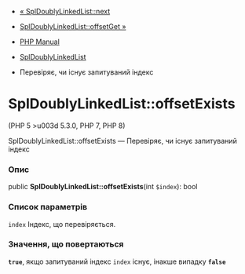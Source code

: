 - [« SplDoublyLinkedList::next](spldoublylinkedlist.next.md)
- [SplDoublyLinkedList::offsetGet
»](spldoublylinkedlist.offsetget.md)

- [PHP Manual](index.md)
- [SplDoublyLinkedList](class.spldoublylinkedlist.md)
- Перевіряє, чи існує запитуваний індекс

# SplDoublyLinkedList::offsetExists

(PHP 5 \>u003d 5.3.0, PHP 7, PHP 8)

SplDoublyLinkedList::offsetExists — Перевіряє, чи існує
запитуваний індекс

### Опис

public **SplDoublyLinkedList::offsetExists**(int `$index`): bool

### Список параметрів

`index`
Індекс, що перевіряється.

### Значення, що повертаються

**`true`**, якщо запитуваний індекс `index` існує, інакше
випадку **`false`**
